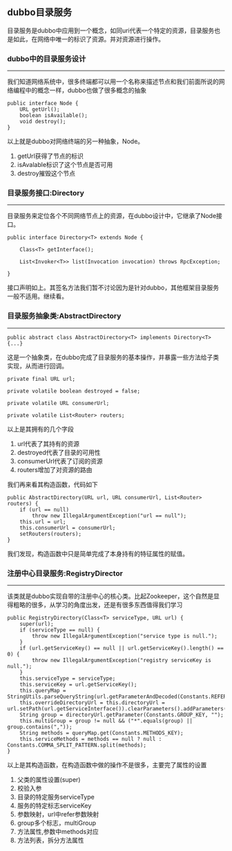 ## dubbo目录服务 ##

目录服务是dubbo中应用到一个概念，如同uri代表一个特定的资源，目录服务也是如此，在网络中唯一的标识了资源。并对资源进行操作。

### dubbo中的目录服务设计 ###

----------

我们知道网络系统中，很多终端都可以用一个名称来描述节点和我们前面所说的网络编程中的概念一样，dubbo也做了很多概念的抽象

	public interface Node {
	    URL getUrl();
	    boolean isAvailable();
	    void destroy();
	}
以上就是dubbo对网络终端的另一种抽象，Node。

1. getUrl获得了节点的标识
2. isAvalable标识了这个节点是否可用
3. destroy摧毁这个节点


### 目录服务接口:Directory<T> ###
----------

目录服务来定位各个不同网络节点上的资源，在dubbo设计中，它继承了Node接口。

	public interface Directory<T> extends Node {
	    
	    Class<T> getInterface();
	
	    List<Invoker<T>> list(Invocation invocation) throws RpcException;
	    
	}

接口声明如上。其签名方法我们暂不讨论因为是针对dubbo，其他框架目录服务一般不适用。继续看。


### 目录服务抽象类:AbstractDirectory<T> ###

----------


	public abstract class AbstractDirectory<T> implements Directory<T> {...}

这是一个抽象类，在dubbo完成了目录服务的基本操作，并暴露一些方法给子类实现，从而进行回调。

	
    private final URL url;

    private volatile boolean destroyed = false;

    private volatile URL consumerUrl;

    private volatile List<Router> routers;

以上是其拥有的几个字段

1. url代表了其持有的资源
2. destroyed代表了目录的可用性
3. consumerUrl代表了订阅的资源
4. routers增加了对资源的路由

我们再来看其构造函数，代码如下

	public AbstractDirectory(URL url, URL consumerUrl, List<Router> routers) {
        if (url == null)
            throw new IllegalArgumentException("url == null");
        this.url = url;
        this.consumerUrl = consumerUrl;
        setRouters(routers);
    }

我们发现，构造函数中只是简单完成了本身持有的特征属性的赋值。


### 注册中心目录服务:RegistryDirector<T> ###


----------

该类就是dubbo实现自带的注册中心的核心类。比起Zookeeper，这个自然是显得粗略的很多，从学习的角度出发，还是有很多东西值得我们学习

	public RegistryDirectory(Class<T> serviceType, URL url) {
        super(url);
        if (serviceType == null) {
            throw new IllegalArgumentException("service type is null.");
        }
        if (url.getServiceKey() == null || url.getServiceKey().length() == 0) {
            throw new IllegalArgumentException("registry serviceKey is null.");
        }
        this.serviceType = serviceType;
        this.serviceKey = url.getServiceKey();
        this.queryMap = StringUtils.parseQueryString(url.getParameterAndDecoded(Constants.REFER_KEY));
        this.overrideDirectoryUrl = this.directoryUrl = url.setPath(url.getServiceInterface()).clearParameters().addParameters(queryMap).removeParameter(Constants.MONITOR_KEY);
        String group = directoryUrl.getParameter(Constants.GROUP_KEY, "");
        this.multiGroup = group != null && ("*".equals(group) || group.contains(","));
        String methods = queryMap.get(Constants.METHODS_KEY);
        this.serviceMethods = methods == null ? null : Constants.COMMA_SPLIT_PATTERN.split(methods);
    }

以上是其构造函数，在构造函数中做的操作不是很多，主要完了属性的设置

1. 父类的属性设置(super)
2. 校验入参
3. 目录的特定服务serviceType
4. 服务的特定标志serviceKey
5. 参数映射，url中refer参数映射
6. group多个标志，multiGroup
7. 方法属性,参数中methods对应
8. 方法列表，拆分方法属性
